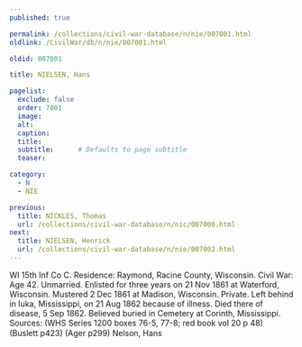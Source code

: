 ```yaml
---
published: true

permalink: /collections/civil-war-database/n/nie/007001.html
oldlink: /CivilWar/db/n/nie/007001.html

oldid: 007001

title: NIELSEN, Hans

pagelist:
  exclude: false
  order: 7001
  image: 
  alt:
  caption:
  title:
  subtitle:      # Defaults to page subtitle
  teaser:

category: 
  - N 
  - NIE

previous:
  title: NICKLES, Thomas
  url: /collections/civil-war-database/n/nic/007000.html  
next:
  title: NIELSEN, Henrick
  url: /collections/civil-war-database/n/nie/007002.html   
---
```

WI 15th Inf Co C. Residence: Raymond, Racine County, Wisconsin. Civil War: Age 42. Unmarried. Enlisted for three years on 21 Nov 1861 at Waterford, Wisconsin. Mustered 2 Dec 1861 at Madison, Wisconsin. Private. Left behind in Iuka, Mississippi, on 21 Aug 1862 because of illness. Died there of disease, 5 Sep 1862. Believed buried in Cemetery at Corinth, Mississippi. Sources: (WHS Series 1200 boxes 76-5, 77-8; red book vol 20 p 48) (Buslett p423) (Ager p299) &#147;Nelson, Hans&#148;
